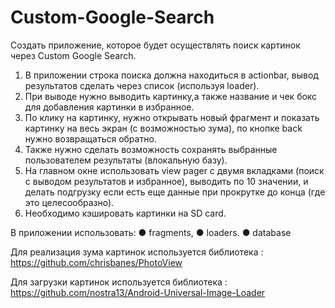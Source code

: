 # Custom-Google-Search
  Создать приложение, которое будет осуществлять поиск картинок через Custom
Google Search.

  1. В приложении строка поиска должна находиться в actionbar, вывод результатов
сделать через список (используя loader). 
  2. При выводе нужно выводить картинку,а также название и чек бокс для добавления 
картинки в избранное. 
  3. По клику на картинку, нужно открывать новый фрагмент и показать картинку на 
весь экран (с возможностью зума), по кнопке back нужно возвращаться обратно. 
  4. Также нужно сделать возможность сохранять выбранные пользователем результаты 
(влокальную базу).
  5. На главном окне использовать view pager с двумя вкладками (поиск с выводом
результатов и избранное), выводить по 10 значении, и делать подгрузку если
есть еще данные при прокрутке до конца (где это целесообразно). 
  6. Необходимо кэшировать картинки на SD card.

В приложении использовать:
● fragments,
● loaders.
● database

Для реализация зума картинок используется библиотека :
https://github.com/chrisbanes/PhotoView

Для загрузки картинок используется библиотека :
https://github.com/nostra13/Android-Universal-Image-Loader
